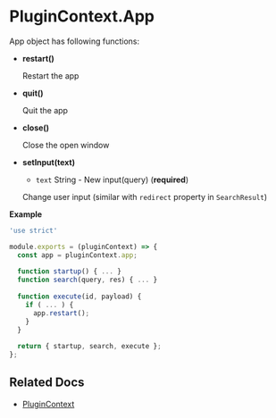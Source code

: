 # PluginContext.App
App object has following functions:
* **restart()**
 
  Restart the app
  
* **quit()**

  Quit the app
  
* **close()**

  Close the open window
  
* **setInput(text)**
  - `text` String - New input(query) (**required**)

  Change user input (similar with `redirect` property in `SearchResult`)

**Example**
```javascript
'use strict'

module.exports = (pluginContext) => {
  const app = pluginContext.app;
  
  function startup() { ... }
  function search(query, res) { ... }
  
  function execute(id, payload) {
    if ( ... ) {
      app.restart();
    }
  }
  
  return { startup, search, execute };
};
```

## Related Docs
* [PluginContext](plugin-context.md)

